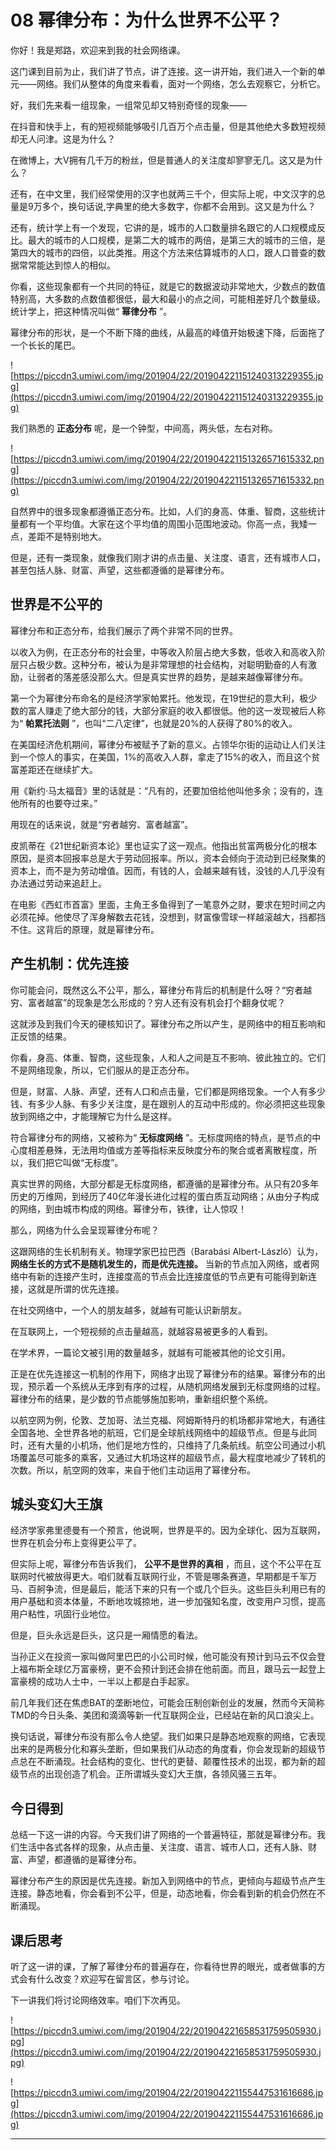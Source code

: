 # 08 幂律分布：为什么世界不公平？

你好！我是郑路，欢迎来到我的社会网络课。

这门课到目前为止，我们讲了节点，讲了连接。这一讲开始，我们进入一个新的单元——网络。我们从整体的角度来看看，面对一个网络，怎么去观察它，分析它。

好，我们先来看一组现象，一组常见却又特别奇怪的现象——

在抖音和快手上，有的短视频能够吸引几百万个点击量，但是其他绝大多数短视频却无人问津。这是为什么？

在微博上，大V拥有几千万的粉丝，但是普通人的关注度却寥寥无几。这又是为什么？

还有，在中文里，我们经常使用的汉字也就两三千个，但实际上呢，中文汉字的总量是9万多个，换句话说,字典里的绝大多数字，你都不会用到。这又是为什么？

还有，统计学上有一个发现，它讲的是，城市的人口数量排名跟它的人口规模成反比。最大的城市的人口规模，是第二大的城市的两倍，是第三大的城市的三倍，是第四大的城市的四倍，以此类推。用这个方法来估算城市的人口，跟人口普查的数据常常能达到惊人的相似。

你看，这些现象都有一个共同的特征，就是它的数据波动非常地大，少数点的数值特别高，大多数的点数值都很低，最大和最小的点之间，可能相差好几个数量级。统计学上，把这种情况叫做“ **幂律分布** ”。

幂律分布的形状，是一个不断下降的曲线，从最高的峰值开始极速下降，后面拖了一个长长的尾巴。

![https://piccdn3.umiwi.com/img/201904/22/201904221151240313229355.jpg](https://piccdn3.umiwi.com/img/201904/22/201904221151240313229355.jpg)

我们熟悉的 **正态分布** 呢，是一个钟型，中间高，两头低，左右对称。

![https://piccdn3.umiwi.com/img/201904/22/201904221151326571615332.png](https://piccdn3.umiwi.com/img/201904/22/201904221151326571615332.png)

自然界中的很多现象都遵循正态分布。比如，人们的身高、体重、智商，这些统计量都有一个平均值。大家在这个平均值的周围小范围地波动。你高一点，我矮一点，差距不是特别地大。

但是，还有一类现象，就像我们刚才讲的点击量、关注度、语言，还有城市人口，甚至包括人脉、财富、声望，这些都遵循的是幂律分布。

## 世界是不公平的

幂律分布和正态分布，给我们展示了两个非常不同的世界。

以收入为例，在正态分布的社会里，中等收入阶层占绝大多数，低收入和高收入阶层只占极少数。这种分布，被认为是非常理想的社会结构，对聪明勤奋的人有激励，让弱者的落差感没那么大。但是真实世界的趋势，是越来越像幂律分布。

第一个为幂律分布命名的是经济学家帕累托。他发现，在19世纪的意大利，极少数的富人赚走了绝大部分的钱，大部分家庭的收入都很低。他的这一发现被后人称为“ **帕累托法则** ”，也叫“二八定律”，也就是20%的人获得了80%的收入。

在美国经济危机期间，幂律分布被赋予了新的意义。占领华尔街的运动让人们关注到一个惊人的事实，在美国，1%的高收入人群，拿走了15%的收入，而且这个贫富差距还在继续扩大。

用《新约·马太福音》里的话就是：“凡有的，还要加倍给他叫他多余；没有的，连他所有的也要夺过来。”

用现在的话来说，就是“穷者越穷、富者越富”。

皮凯蒂在《21世纪新资本论》里也证实了这一观点。他指出贫富两极分化的根本原因，是资本回报率总是大于劳动回报率。所以，资本会倾向于流动到已经聚集的资本上，而不是为劳动增值。因而，有钱的人，会越来越有钱，没钱的人几乎没有办法通过劳动来追赶上。

在电影《西虹市首富》里面，主角王多鱼得到了一笔意外之财，要求在短时间之内必须花掉。他使尽了浑身解数去花钱，没想到，财富像雪球一样越滚越大，挡都挡不住。这背后的原理，就是幂律分布。

## 产生机制：优先连接

你可能会问，既然这么不公平，那么，幂律分布背后的机制是什么呀？“穷者越穷、富者越富”的现象是怎么形成的？穷人还有没有机会打个翻身仗呢？

这就涉及到我们今天的硬核知识了。幂律分布之所以产生，是网络中的相互影响和正反馈的结果。

你看，身高、体重、智商，这些现象，人和人之间是互不影响、彼此独立的。它们不是网络现象，所以，它们服从的是正态分布。

但是，财富、人脉、声望，还有人口和点击量，它们都是网络现象。一个人有多少钱、有多少人脉、有多少关注度，是在跟别人的互动中形成的。你必须把这些现象放到网络之中，才能理解它为什么是这样。

符合幂律分布的网络，又被称为“ **无标度网络** ”。无标度网络的特点，是节点的中心度相差悬殊，无法用均值或方差等指标来反映度分布的聚合或者离散程度，所以，我们把它叫做“无标度”。

真实世界的网络，大部分都是无标度网络，都遵循的是幂律分布。从只有20多年历史的万维网，到经历了40亿年漫长进化过程的蛋白质互动网络；从由分子构成的网络，到由城市构成的网络。幂律分布，铁律，让人惊叹！

那么，网络为什么会呈现幂律分布呢？

这跟网络的生长机制有关。物理学家巴拉巴西（Barabási Albert-László）认为， **网络生长的方式不是随机发生的，而是优先连接。** 当新的节点加入网络，或者网络中有新的连接产生时，连接度高的节点会比连接度低的节点更有可能得到新连接，这就是所谓的优先连接。

在社交网络中，一个人的朋友越多，就越有可能认识新朋友。

在互联网上，一个短视频的点击量越高，就越容易被更多的人看到。

在学术界，一篇论文被引用的数量越多，就越有可能被其他的论文引用。

正是在优先连接这一机制的作用下，网络才出现了幂律分布的结果。幂律分布的出现，预示着一个系统从无序到有序的过程，从随机网络发展到无标度网络的过程。幂律分布的结果，是少数的节点能够施加影响，重新组织整个系统。

以航空网为例，伦敦、芝加哥、法兰克福、阿姆斯特丹的机场都非常地大，有通往全国各地、全世界各地的航班，它们是全球航线网络中的超级节点。但是与此同时，还有大量的小机场，他们是地方性的，只维持了几条航线。航空公司通过小机场覆盖尽可能多的乘客，又通过大机场这样的超级节点，最大程度地减少了转机的次数。所以，航空网的效率，来自于他们主动运用了幂律分布。

## 城头变幻大王旗

经济学家弗里德曼有一个预言，他说啊，世界是平的。因为全球化、因为互联网，世界在机会分布上变得更公平了。

但实际上呢，幂律分布告诉我们， **公平不是世界的真相** ，而且，这个不公平在互联网时代被放得更大。咱们就看互联网行业，不管是哪条赛道，早期都是千军万马、百舸争流，但是最后，能活下来的只有一个或几个巨头。这些巨头利用已有的用户基础和资本体量，不断地攻城掠地，进一步加强知名度，改变用户习惯，提高用户粘性，巩固行业地位。

但是，巨头永远是巨头，这只是一厢情愿的看法。

当孙正义在投资一家叫做阿里巴巴的小公司时候，他可能没有预计到马云不仅会登上福布斯全球亿万富豪榜，更不会预计到还会排在他前面。而且，跟马云一起登上富豪榜的成功人士中，一半以上都是白手起家。

前几年我们还在焦虑BAT的垄断地位，可能会压制创新创业的发展，然而今天简称TMD的今日头条、美团和滴滴等新一代互联网企业，已经站在新的风口浪尖上。

换句话说，幂律分布没有那么令人绝望。我们如果只是静态地观察的网络，它表现出来的是两极分化和寡头垄断，但如果我们从动态的角度看，你会发现新的超级节点总在不断涌现。社会结构的变化、世代的更替、颠覆性技术的出现，都为新的超级节点的出现创造了机会。正所谓城头变幻大王旗，各领风骚三五年。

## 今日得到

总结一下这一讲的内容。今天我们讲了网络的一个普遍特征，那就是幂律分布。我们生活中各式各样的现象，从点击量、关注度、语言、城市人口，还有人脉、财富、声望，都遵循的是幂律分布。

幂律分布产生的原因是优先连接。新加入到网络中的节点，更倾向与超级节点产生连接。静态地看，你会看到不公平，但是，动态地看，你会看到新的机会仍然在不断涌现。

## 课后思考

听了这一讲的课，了解了幂律分布的普遍存在，你看待世界的眼光，或者做事的方式会有什么改变？欢迎写在留言区，参与讨论。

下一讲我们将讨论网络效率。咱们下次再见。

![https://piccdn3.umiwi.com/img/201904/22/201904221658531759505930.jpg](https://piccdn3.umiwi.com/img/201904/22/201904221658531759505930.jpg)

![https://piccdn3.umiwi.com/img/201904/22/201904221155447531616686.jpg](https://piccdn3.umiwi.com/img/201904/22/201904221155447531616686.jpg)

---
